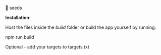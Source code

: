 🌻 seeds

**Installation:**

Host the files inside the *build* folder or build the app yourself by running:

npm run build

Optional - add your targets to targets.txt